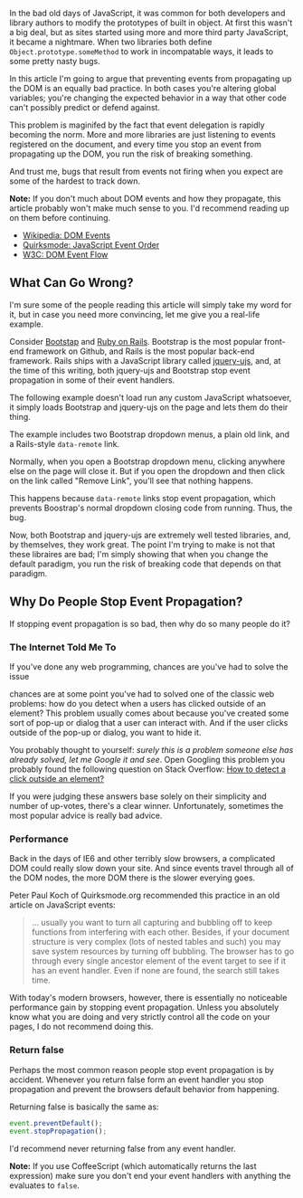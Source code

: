 <!--
{
  "layout": "article",
  "title": "Stopping Event Propagation Breaks the Web",
  "date": "2014-04-29T21:02:45-07:00",
  "draft": true,
  "codepen": true,
  "tags": [
    "JavaScript",
    "HTML"
  ]
}
-->

In the bad old days of JavaScript, it was common for both developers and library authors to modify the prototypes of built in object. At first this wasn't a big deal, but as sites started using more and more third party JavaScript, it became a nightmare. When two libraries both define `Object.prototype.someMethod` to work in incompatable ways, it leads to some pretty nasty bugs.

In this article I'm going to argue that preventing events from propagating up the DOM is an equally bad practice. In both cases you're altering global variables; you're changing the expected behavior in a way that other code can't possibly predict or defend against.

This problem is maginifed by the fact that event delegation is rapidly becoming the norm. More and more libraries are just listening to events registered on the document, and every time you stop an event from propagating up the DOM, you run the risk of breaking something.

And trust me, bugs that result from events not firing when you expect are some of the hardest to track down.

**Note:** If you don't much about DOM events and how they propagate, this article probably won't make much sense to you. I'd recommend reading up on them before continuing.

- [Wikipedia: DOM Events](http://en.wikipedia.org/wiki/DOM_events)
- [Quirksmode: JavaScript Event Order](http://www.quirksmode.org/js/events_order.html)
- [W3C: DOM Event Flow](http://www.w3.org/TR/DOM-Level-3-Events/#event-flow)

## What Can Go Wrong?

I'm sure some of the people reading this article will simply take my word for it, but in case you need more convincing, let me give you a real-life example.

Consider [Bootstap](https://github.com/twbs/bootstrap) and [Ruby on Rails](). Bootstrap is the most popular front-end framework on Github, and Rails is the most popular back-end framework. Rails ships with a JavaScript library called [jquery-ujs](https://github.com/rails/jquery-ujs), and, at the time of this writing, both jquery-ujs and Bootstrap stop event propagation in some of their event handlers.

The following example doesn't load run any custom JavaScript whatsoever, it simply loads Bootstrap and jquery-ujs on the page and lets them do their thing.

The example includes two Bootstrap dropdown menus, a plain old link, and a Rails-style `data-remote` link.

Normally, when you open a Bootstrap dropdown menu, clicking anywhere else on the page will close it. But if you open the dropdown and then click on the link called "Remove Link", you'll see that nothing happens.

<div class="CodepenContainer">
  <div class="codepen" data-height="250" data-slug-hash="KzHjc" data-default-tab="result"></div>
</div>

This happens because `data-remote` links stop event propagation, which prevents Boostrap's normal dropdown closing code from running. Thus, the bug.

Now, both Bootstrap and jquery-ujs are extremely well tested libraries, and, by themselves, they work great. The point I'm trying to make is not that these libraires are bad; I'm simply showing that when you change the default paradigm, you run the risk of breaking code that depends on that paradigm.

## Why Do People Stop Event Propagation?

If stopping event propagation is so bad, then why do so many people do it?

### The Internet Told Me To

If you've done any web programming, chances are you've had to solve the issue



chances are at some point you've had to solved one of the classic web problems: how do you detect when a users has clicked outside of an element? This problem usually comes about because you've created some sort of pop-up or dialog that a user can interact with. And if the user clicks outside of the pop-up or dialog, you want to hide it.

You probably thought to yourself: *surely this is a problem someone else has already solved, let me Google it and see*. Open Googling this problem you probably found the following question on Stack Overflow: [How to detect a click outside an element?](http://stackoverflow.com/questions/152975/how-to-detect-a-click-outside-an-element)

If you were judging these answers base solely on their simplicity and number of up-votes, there's a clear winner. Unfortunately, sometimes the most popular advice is really bad advice.

###  Performance

Back in the days of IE6 and other terribly slow browsers, a complicated DOM could really slow down your site. And since events travel through all of the DOM nodes, the more DOM there is the slower everying goes.

Peter Paul Koch of Quirksmode.org recommended this practice in an old article on JavaScript events:

> &hellip; usually you want to turn all capturing and bubbling off to keep functions from interfering with each other. Besides, if your document structure is very complex (lots of nested tables and such) you may save system resources by turning off bubbling. The browser has to go through every single ancestor element of the event target to see if it has an event handler. Even if none are found, the search still takes time.

With today's modern browsers, however, there is essentially no noticeable performance gain by stopping event propagation. Unless you absolutely know what you are doing and very strictly control all the code on your pages, I do not recommend doing this.

### Return false

Perhaps the most common reason people stop event propagation is by accident. Whenever you return false form an event handler you stop propagation and prevent the browsers default behavior from happening.

Returning false is basically the same as:

```javascript
event.preventDefault();
event.stopPropagation();
```

I'd recommend never returning false from any event handler.

**Note:** If you use CoffeeScript (which automatically returns the last expression) make sure you don't end your event handlers with anything the evaluates to `false`.
